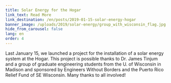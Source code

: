 ```yaml
---
title: Solar Energy for the Hogar
link_text: Read More
link_destination: /en/posts/2019-01-15-solar-energy-hogar
banner_image: /uploads/2019/solar-energy/group_with_wisconsin_flag.jpg
hide_from_carousel: false
lang: en
order: 4
---
```

Last January 15, we launched a project for the installation of a solar energy system at the Hogar. This project is possible thanks to Dr. James Tinjum and a group of graduate engineering students from the U. of Wisconsin in Madison and sponsored by Engineers Without Borders and the Puerto Rico Relief Fund of SE Wisconsin. Many thanks to all involved!
